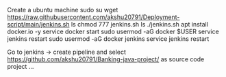 Create a ubuntu machine 
sudo su
wget https://raw.githubusercontent.com/akshu20791/Deployment-script/main/jenkins.sh
ls
chmod 777 jenkins.sh
ls
./jenkins.sh
 apt install docker.io -y
 service docker start
sudo usermod -aG docker $USER
service jenkins restart
 sudo usermod -aG docker jenkins
 service jenkins restart


 Go to jenkins -> create pipeline and select https://github.com/akshu20791/Banking-java-project/ as source code project
 ...
